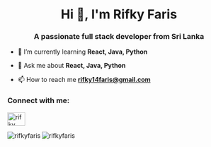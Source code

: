 <h1 align="center">Hi 👋, I'm Rifky Faris</h1>
<h3 align="center">A passionate full stack developer from Sri Lanka</h3>

- 🌱 I’m currently learning **React, Java, Python**

- 💬 Ask me about **React, Java, Python**

- 📫 How to reach me **rifky14faris@gmail.com**

<h3 align="left">Connect with me:</h3>
<p align="left">
<a href="https://linkedin.com/in/rifky faris" target="blank"><img align="center" src="https://raw.githubusercontent.com/rahuldkjain/github-profile-readme-generator/master/src/images/icons/Social/linked-in-alt.svg" alt="rifky faris" height="30" width="40" /></a>
</p>

<p><img align="left" src="https://github-readme-stats.vercel.app/api/top-langs?username=rifkyfaris&show_icons=true&locale=en&layout=compact" alt="rifkyfaris" /></p>

<p><img align="center" src="https://github-readme-streak-stats.herokuapp.com/?user=rifkyfaris&" alt="rifkyfaris" /></p>
